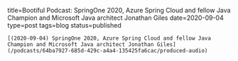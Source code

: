 
title=Bootiful Podcast: SpringOne 2020, Azure Spring Cloud and fellow Java Champion and Microsoft Java architect Jonathan Giles
date=2020-09-04
type=post
tags=blog
status=published
~~~~~~
[(2020-09-04) SpringOne 2020, Azure Spring Cloud and fellow Java Champion and Microsoft Java architect Jonathan Giles](/podcasts/64ba7927-685d-429c-a4a4-135425fa6cac/produced-audio) 
            